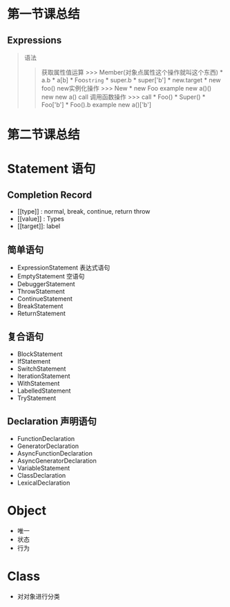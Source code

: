 # 第一节课总结 
## Expressions
> 语法
  >> 获取属性值运算
    >>> Member(对象点属性这个操作就叫这个东西)
    * a.b 
    * a[b]
    * Foo`string`
    * super.b
    * super['b']
    * new.target
    * new foo()
  >> new实例化操作
    >>> New
      * new Foo
      example
      new a()()
      new new a()
  >> call 调用函数操作
    >>> call
      * Foo()
      * Super()
      * Foo['b']
      *	Foo().b
      example
        new a()['b']
# 第二节课总结
# Statement 语句

## Completion Record

- [[type]] : normal, break, continue, return throw
- [[value]] : Types
- [[target]]: label

## 简单语句

- ExpressionStatement 表达式语句
- EmptyStatement 空语句
- DebuggerStatement
- ThrowStatement
- ContinueStatement
- BreakStatement
- ReturnStatement

## 复合语句

- BlockStatement
- IfStatement
- SwitchStatement
- IterationStatement
- WithStatement
- LabelledStatement
- TryStatement

## Declaration 声明语句

- FunctionDeclaration
- GeneratorDeclaration
- AsyncFunctionDeclaration
- AsyncGeneratorDeclaration
- VariableStatement
- ClassDeclaration
- LexicalDeclaration

# Object

- 唯一
- 状态
- 行为

# Class
- 对对象进行分类